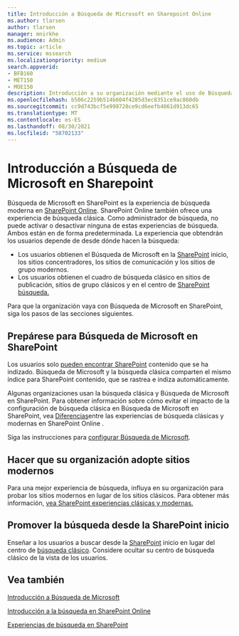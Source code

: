 ```yaml
---
title: Introducción a Búsqueda de Microsoft en Sharepoint Online
ms.author: tlarsen
author: tlarsen
manager: mnirkhe
ms.audience: Admin
ms.topic: article
ms.service: mssearch
ms.localizationpriority: medium
search.appverid:
- BFB160
- MET150
- MOE150
description: Introducción a su organización mediante el uso de Búsqueda de Microsoft en SharePoint Online
ms.openlocfilehash: b506c2259b514b604f4285d3ec8351ce9ac860db
ms.sourcegitcommit: cc9d743bcf5e998720ce9cd6eefb4061d913dc65
ms.translationtype: MT
ms.contentlocale: es-ES
ms.lasthandoff: 08/30/2021
ms.locfileid: "58702133"
---
```

# <a name="get-started-with-microsoft-search-in-sharepoint"></a>Introducción a Búsqueda de Microsoft en Sharepoint

Búsqueda de Microsoft en SharePoint es la experiencia de búsqueda moderna en [SharePoint Online](https://products.office.com/sharepoint/collaboration). SharePoint Online también ofrece una experiencia de búsqueda clásica. Como administrador de búsqueda, no puede activar o desactivar ninguna de estas experiencias de búsqueda. Ambos están en de forma predeterminada. La experiencia que obtendrán los usuarios depende de desde dónde hacen la búsqueda:

- Los usuarios obtienen el Búsqueda de Microsoft en la [SharePoint](http://sharepoint.com/) inicio, los sitios concentradores, los sitios de comunicación y los sitios de grupo modernos.
- Los usuarios obtienen el cuadro de búsqueda clásico en sitios de publicación, sitios de grupo clásicos y en el centro de [SharePoint búsqueda.](/sharepoint/manage-search-center)

Para que la organización vaya con Búsqueda de Microsoft en SharePoint, siga los pasos de las secciones siguientes.

## <a name="prepare-for-microsoft-search-in-sharepoint"></a>Prepárese para Búsqueda de Microsoft en SharePoint

Los usuarios solo [pueden encontrar SharePoint](http://sharepoint.com/) contenido que se ha indizado. Búsqueda de Microsoft y la búsqueda clásica comparten el mismo índice para SharePoint contenido, que se rastrea e indiza automáticamente. 

Algunas organizaciones usan la búsqueda clásica y Búsqueda de Microsoft en SharePoint. Para obtener información sobre cómo evitar el impacto de la configuración de búsqueda clásica en Búsqueda de Microsoft en SharePoint, vea [Diferencias](/sharepoint/differences-classic-modern-search)entre las experiencias de búsqueda clásicas y modernas en SharePoint Online .

Siga las instrucciones para [configurar Búsqueda de Microsoft](./setup-microsoft-search.md).


## <a name="get-your-organization-to-adopt-modern-sites"></a>Hacer que su organización adopte sitios modernos

Para una mejor experiencia de búsqueda, influya en su organización para probar los sitios modernos en lugar de los sitios clásicos. Para obtener más información, [vea SharePoint experiencias clásicas y modernas.](https://support.office.com/article/SharePoint-classic-and-modern-experiences-5725c103-505d-4a6e-9350-300d3ec7d73f)

## <a name="promote-searching-from-the-sharepoint-start-page"></a>Promover la búsqueda desde la SharePoint inicio

Enseñar a los usuarios a buscar desde la [SharePoint](http://sharepoint.com/) inicio en lugar del centro de [búsqueda clásico](/sharepoint/manage-search-center). Considere ocultar su centro de búsqueda clásico de la vista de los usuarios.

## <a name="see-also"></a>Vea también
[Introducción a Búsqueda de Microsoft](overview-microsoft-search.md)

[Introducción a la búsqueda en SharePoint Online](/sharepoint/overview-of-search)

[Experiencias de búsqueda en SharePoint](/sharepoint/get-started-with-modern-search-experience)